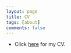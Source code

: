 ```yaml
---
layout: page
title: CV
tags: [about]
comments: false
---
```

* Click [here](/pdf/cvJune2017.pdf) for my CV.